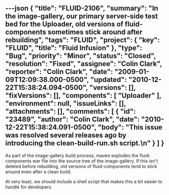 ---json
{
  "title": "FLUID-2106",
  "summary": "In the image-gallery, our primary server-side test bed for the Uploader, old versions of fluid-components sometimes stick around after rebuilding",
  "tags": "FLUID",
  "project": {
    "key": "FLUID",
    "title": "Fluid Infusion"
  },
  "type": "Bug",
  "priority": "Minor",
  "status": "Closed",
  "resolution": "Fixed",
  "assignee": "Colin Clark",
  "reporter": "Colin Clark",
  "date": "2009-01-09T12:09:38.000-0500",
  "updated": "2010-12-22T15:38:24.094-0500",
  "versions": [],
  "fixVersions": [],
  "components": [
    "Uploader"
  ],
  "environment": null,
  "issueLinks": [],
  "attachments": [],
  "comments": [
    {
      "id": "23489",
      "author": "Colin Clark",
      "date": "2010-12-22T15:38:24.091-0500",
      "body": "This issue was resolved several releases ago by introducing the clean-build-run.sh script.\n"
    }
  ]
}
---
As part of the image-gallery build process, maven explodes the fluid-components war file into the source tree of the image-gallery. If this isn't deleted before rebuilding, old versions of fluid-components tend to stick around even after a clean build.

At very least, we should include a shell script that makes this a bit easier to handle for developers.

        